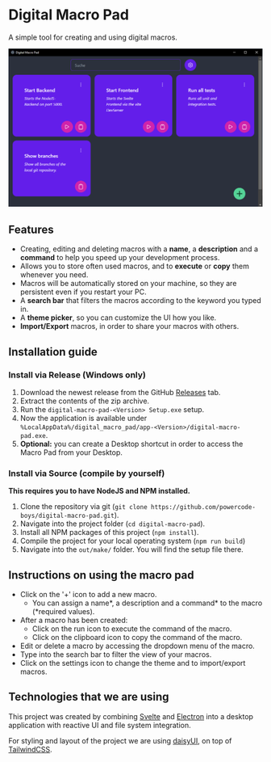 # Digital Macro Pad

A simple tool for creating and using digital macros.

![Screenshot of the program](digital-macro-pad-screenshot.png)



## Features

* Creating, editing and deleting macros with a **name**, a **description** and a **command** to help you speed up your development process.
* Allows you to store often used macros, and to **execute** or **copy** them whenever you need.
* Macros will be automatically stored on your machine, so they are persistent even if you restart your PC.
* A **search bar** that filters the macros according to the keyword you typed in.
* A **theme picker**, so you can customize the UI how you like.
* **Import/Export** macros, in order to share your macros with others.



## Installation guide

### Install via Release (Windows only)

1. Download the newest release from the GitHub [Releases](https://github.com/powercode-boys/digital-macro-pad/releases) tab.
2. Extract the contents of the zip archive.
3. Run the `digital-macro-pad-<Version> Setup.exe` setup.
4. Now the application is available under `%LocalAppData%/digital_macro_pad/app-<Version>/digital-macro-pad.exe`. 
5. **Optional:** you can create a Desktop shortcut in order to access the Macro Pad from your Desktop.



### Install via Source (compile by yourself)

**This requires you to have NodeJS and NPM installed.**

1. Clone the repository via git (`git clone https://github.com/powercode-boys/digital-macro-pad.git`).
2. Navigate into the project folder (`cd digital-macro-pad`).
3. Install all NPM packages of this project (`npm install`).
4. Compile the project for your local operating system (`npm run build`)
5. Navigate into the `out/make/` folder. You will find the setup file there.



## Instructions on using the macro pad

* Click on the '+' icon to add a new macro.
  * You can assign a name*, a description and a command* to the macro (\*required values).
* After a macro has been created:
  * Click on the run icon to execute the command of the macro.
  * Click on the clipboard icon to copy the command of the macro.
* Edit or delete a macro by accessing the dropdown menu of the macro.
* Type into the search bar to filter the view of your macros.
* Click on the settings icon to change the theme and to import/export macros.



## Technologies that we are using

This project was created by combining [Svelte](https://svelte.dev/) and [Electron](https://www.electronjs.org/) into a desktop application with reactive UI and file system integration.

For styling and layout of the project we are using [daisyUI](https://daisyui.com/), on top of [TailwindCSS](https://tailwindcss.com/).